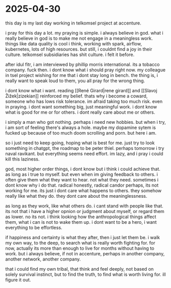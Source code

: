 # 2025-04-30

this day is my last day working in telkomsel project at accenture. 

i pray for this day a lot. my praying is simple. i always believe in god. what i really believe in god is to make me not engage in a meaningless work. things like data quality is cool i think, working with spark, airflow, kubernetes, lots of high resources. but still, i couldnt find a joy in their culture. telkomsel subsidiaries has shit culture. i felt it before. 

after idul fitr, i am interviewed by phillip morris international. its a tobacco company. fuck then. i dont know what i should pray right now. my colleague in tsel project wishing for me that i dont stay long in bench. the thing is, i really want to speak loud to them, you all pray for the wrong thing. 

i dont know what i want. reading [[René Girard|rene girard]] and [[Slavoj Žižek|zizekian]] reinforced my belief. thats why i become a coward, someone who has lows risk tolerance. im afraid taking too much risk. even in praying. i dont want something big, just meaningful work. i dont know what is good for me or for others. i dont really care about me or others. 

i simply a man who got nothing. perhaps i need new hobbies. but when i try, i am sort of feeling there's always a hole. maybe my dopamine sytem is fucked up because of too much doom scrolling and porn. but here i am. 

so i just need to keep going, hoping what is best for me. just try to look something in chatgpt, the roadmap to be peter thiel. perhaps tomorrow i try naval ravikant. but everything seems need effort. im lazy, and i pray i could kill this laziness. 

god, most higher order things, i dont know but i think i could achieve that. as long as i true to myself. but even when im giving feedback to others. i often give them what they want to hear. not what they need. sometimes i dont know why i do that. radical honestly, radical candor perhaps, its not working for me. its just i dont care what happens to others. they somehow really like what they do. they dont care about the meaninglessness. 

as long as they work, like what others do. i cant stand with people like that. its not that i have a higher opnion or judgment about myself, or regard them as lower. no its not. i think looking how the anthropological things affect them, what i can is not to wake them up. i dont want to be a hero, i want everything to be effortless. 

if happiness and certainty is what they after, then i just let them be. i walk my own way, to the deep, to search what is really worth fighting for. for now, actually its more than enough to live for months without having to work. but i always believe, if not in accenture, perhaps in another company, another network, another company. 

that i could find my own tribal, that think and feel deeply, not based on solely survival instinct, but to find the truth, to find what is worth living for. ill figure it out.